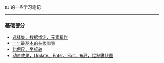 `D3` 的一些学习笔记

----


### 基础部分

* [选择集，数据绑定，元素操作](https://github.com/heptaluan/blog/blob/master/d3/note/basic/01.md)
* [一个最基本的柱状图表](https://github.com/heptaluan/blog/blob/master/d3/note/basic/02.md)
* [比例尺，坐标轴](https://github.com/heptaluan/blog/blob/master/d3/note/basic/03.md)
* [动态效果，Update、Enter、Exit，布局，绘制饼状图](https://github.com/heptaluan/blog/blob/master/d3/note/basic/04.md)